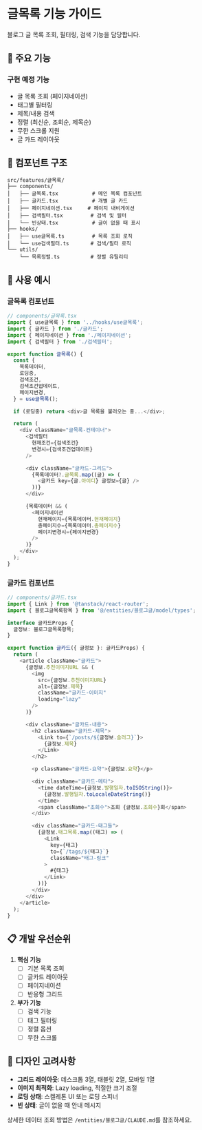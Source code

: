 # 글목록 기능 가이드

블로그 글 목록 조회, 필터링, 검색 기능을 담당합니다.

## 🎯 주요 기능

### 구현 예정 기능
- 글 목록 조회 (페이지네이션)
- 태그별 필터링
- 제목/내용 검색
- 정렬 (최신순, 조회순, 제목순)
- 무한 스크롤 지원
- 글 카드 레이아웃

## 📁 컴포넌트 구조

```
src/features/글목록/
├── components/
│   ├── 글목록.tsx           # 메인 목록 컴포넌트
│   ├── 글카드.tsx           # 개별 글 카드
│   ├── 페이지네이션.tsx     # 페이지 내비게이션
│   ├── 검색필터.tsx         # 검색 및 필터
│   └── 빈상태.tsx           # 글이 없을 때 표시
├── hooks/
│   ├── use글목록.ts         # 목록 조회 로직
│   └── use검색필터.ts       # 검색/필터 로직
└── utils/
    └── 목록정렬.ts          # 정렬 유틸리티
```

## 🔧 사용 예시

### 글목록 컴포넌트
```typescript
// components/글목록.tsx
import { use글목록 } from '../hooks/use글목록';
import { 글카드 } from './글카드';
import { 페이지네이션 } from './페이지네이션';
import { 검색필터 } from './검색필터';

export function 글목록() {
  const {
    목록데이터,
    로딩중,
    검색조건,
    검색조건업데이트,
    페이지변경,
  } = use글목록();

  if (로딩중) return <div>글 목록을 불러오는 중...</div>;

  return (
    <div className="글목록-컨테이너">
      <검색필터
        현재조건={검색조건}
        변경시={검색조건업데이트}
      />

      <div className="글카드-그리드">
        {목록데이터?.글목록.map((글) => (
          <글카드 key={글.아이디} 글정보={글} />
        ))}
      </div>

      {목록데이터 && (
        <페이지네이션
          현재페이지={목록데이터.현재페이지}
          총페이지수={목록데이터.총페이지수}
          페이지변경시={페이지변경}
        />
      )}
    </div>
  );
}
```

### 글카드 컴포넌트
```typescript
// components/글카드.tsx
import { Link } from '@tanstack/react-router';
import { 블로그글목록항목 } from '@/entities/블로그글/model/types';

interface 글카드Props {
  글정보: 블로그글목록항목;
}

export function 글카드({ 글정보 }: 글카드Props) {
  return (
    <article className="글카드">
      {글정보.추천이미지URL && (
        <img
          src={글정보.추천이미지URL}
          alt={글정보.제목}
          className="글카드-이미지"
          loading="lazy"
        />
      )}

      <div className="글카드-내용">
        <h2 className="글카드-제목">
          <Link to={`/posts/${글정보.슬러그}`}>
            {글정보.제목}
          </Link>
        </h2>

        <p className="글카드-요약">{글정보.요약}</p>

        <div className="글카드-메타">
          <time dateTime={글정보.발행일자.toISOString()}>
            {글정보.발행일자.toLocaleDateString()}
          </time>
          <span className="조회수">조회 {글정보.조회수}회</span>
        </div>

        <div className="글카드-태그들">
          {글정보.태그목록.map((태그) => (
            <Link
              key={태그}
              to={`/tags/${태그}`}
              className="태그-링크"
            >
              #{태그}
            </Link>
          ))}
        </div>
      </div>
    </article>
  );
}
```

## 📋 개발 우선순위

1. **핵심 기능**
   - [ ] 기본 목록 조회
   - [ ] 글카드 레이아웃
   - [ ] 페이지네이션
   - [ ] 반응형 그리드

2. **부가 기능**
   - [ ] 검색 기능
   - [ ] 태그 필터링
   - [ ] 정렬 옵션
   - [ ] 무한 스크롤

## 🎨 디자인 고려사항

- **그리드 레이아웃**: 데스크톱 3열, 태블릿 2열, 모바일 1열
- **이미지 최적화**: Lazy loading, 적절한 크기 조절
- **로딩 상태**: 스켈레톤 UI 또는 로딩 스피너
- **빈 상태**: 글이 없을 때 안내 메시지

상세한 데이터 조회 방법은 `/entities/블로그글/CLAUDE.md`를 참조하세요.